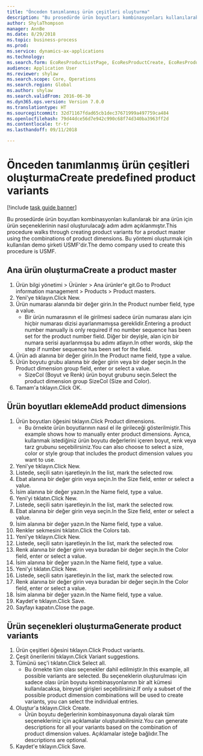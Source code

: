 ```yaml
--- 
title: "Önceden tanımlanmış ürün çeşitleri oluşturma"
description: "Bu prosedürde ürün boyutları kombinasyonları kullanılarak bir ana ürün için ürün seçeneklerinin nasıl oluşturulacağı adım adım açıklanmıştır."
author: ShylaThompson
manager: AnnBe
ms.date: 8/29/2018
ms.topic: business-process
ms.prod: 
ms.service: dynamics-ax-applications
ms.technology: 
ms.search.form: EcoResProductListPage, EcoResProductCreate, EcoResProductDetails, EcoResProductMasterDimension, EcoResProductVariants, EcoResProductVariantSuggestions
audience: Application User
ms.reviewer: shylaw
ms.search.scope: Core, Operations
ms.search.region: Global
ms.author: shylaw
ms.search.validFrom: 2016-06-30
ms.dyn365.ops.version: Version 7.0.0
ms.translationtype: HT
ms.sourcegitcommit: 32d71167fdad65cb1dec37671999a497759ca484
ms.openlocfilehash: 79d44dce56d7e942c990c68f74d340ba3963ff2d
ms.contentlocale: tr-tr
ms.lasthandoff: 09/11/2018

---
```

# <a name="create-predefined-product-variants"></a><span data-ttu-id="fae80-103">Önceden tanımlanmış ürün çeşitleri oluşturma</span><span class="sxs-lookup"><span data-stu-id="fae80-103">Create predefined product variants</span></span>

[!include [task guide banner](../../includes/task-guide-banner.md)]

<span data-ttu-id="fae80-104">Bu prosedürde ürün boyutları kombinasyonları kullanılarak bir ana ürün için ürün seçeneklerinin nasıl oluşturulacağı adım adım açıklanmıştır.</span><span class="sxs-lookup"><span data-stu-id="fae80-104">This procedure walks through creating product variants for a product master using the combinations of product dimensions.</span></span> <span data-ttu-id="fae80-105">Bu yöntemi oluşturmak için kullanılan demo şirketi USMF'dir.</span><span class="sxs-lookup"><span data-stu-id="fae80-105">The demo company used to create this procedure is USMF.</span></span>


## <a name="create-a-product-master"></a><span data-ttu-id="fae80-106">Ana ürün oluşturma</span><span class="sxs-lookup"><span data-stu-id="fae80-106">Create a product master</span></span>
1. <span data-ttu-id="fae80-107">Ürün bilgi yönetimi > Ürünler > Ana ürünler'e git.</span><span class="sxs-lookup"><span data-stu-id="fae80-107">Go to Product information management > Products > Product masters.</span></span>
2. <span data-ttu-id="fae80-108">Yeni'ye tıklayın.</span><span class="sxs-lookup"><span data-stu-id="fae80-108">Click New.</span></span>
3. <span data-ttu-id="fae80-109">Ürün numarası alanında bir değer girin.</span><span class="sxs-lookup"><span data-stu-id="fae80-109">In the Product number field, type a value.</span></span>
    * <span data-ttu-id="fae80-110">Bir ürün numarasının el ile girilmesi sadece ürün numarası alanı için hiçbir numarası dizisi ayarlanmamışsa gereklidir.</span><span class="sxs-lookup"><span data-stu-id="fae80-110">Entering a product number manually is only required if no number sequence has been set for the product number field.</span></span> <span data-ttu-id="fae80-111">Diğer bir deyişle, alan için bir numara serisi ayarlanmışsa bu adımı atlayın.</span><span class="sxs-lookup"><span data-stu-id="fae80-111">In other words, skip the step if number sequence has been set for the field.</span></span>  
4. <span data-ttu-id="fae80-112">Ürün adı alanına bir değer girin.</span><span class="sxs-lookup"><span data-stu-id="fae80-112">In the Product name field, type a value.</span></span>
5. <span data-ttu-id="fae80-113">Ürün boyutu grubu alanına bir değer girin veya bir değer seçin.</span><span class="sxs-lookup"><span data-stu-id="fae80-113">In the Product dimension group field, enter or select a value.</span></span>
    * <span data-ttu-id="fae80-114">SizeCol (Boyut ve Renk) ürün boyut grubunu seçin.</span><span class="sxs-lookup"><span data-stu-id="fae80-114">Select the product dimension group SizeCol (Size and Color).</span></span>  
6. <span data-ttu-id="fae80-115">Tamam'a tıklayın.</span><span class="sxs-lookup"><span data-stu-id="fae80-115">Click OK.</span></span>

## <a name="add-product-dimensions"></a><span data-ttu-id="fae80-116">Ürün boyutları ekleme</span><span class="sxs-lookup"><span data-stu-id="fae80-116">Add product dimensions</span></span>
1. <span data-ttu-id="fae80-117">Ürün boyutları öğesini tıklayın.</span><span class="sxs-lookup"><span data-stu-id="fae80-117">Click Product dimensions.</span></span>
    * <span data-ttu-id="fae80-118">Bu örnekte ürün boyutlarının nasıl el ile girileceği gösterilmiştir.</span><span class="sxs-lookup"><span data-stu-id="fae80-118">This example shows how to manually enter product dimensions.</span></span> <span data-ttu-id="fae80-119">Ayrıca, kullanmak istediğiniz ürün boyutu değerlerini içeren boyut, renk veya tarz grubunu seçebilirsiniz.</span><span class="sxs-lookup"><span data-stu-id="fae80-119">You can also choose to select a size, color or style group that includes the product dimension values you want to use.</span></span>  
2. <span data-ttu-id="fae80-120">Yeni'ye tıklayın.</span><span class="sxs-lookup"><span data-stu-id="fae80-120">Click New.</span></span>
3. <span data-ttu-id="fae80-121">Listede, seçili satırı işaretleyin.</span><span class="sxs-lookup"><span data-stu-id="fae80-121">In the list, mark the selected row.</span></span>
4. <span data-ttu-id="fae80-122">Ebat alanına bir değer girin veya seçin.</span><span class="sxs-lookup"><span data-stu-id="fae80-122">In the Size field, enter or select a value.</span></span>
5. <span data-ttu-id="fae80-123">İsim alanına bir değer yazın.</span><span class="sxs-lookup"><span data-stu-id="fae80-123">In the Name field, type a value.</span></span>
6. <span data-ttu-id="fae80-124">Yeni'yi tıklatın.</span><span class="sxs-lookup"><span data-stu-id="fae80-124">Click New.</span></span>
7. <span data-ttu-id="fae80-125">Listede, seçili satırı işaretleyin.</span><span class="sxs-lookup"><span data-stu-id="fae80-125">In the list, mark the selected row.</span></span>
8. <span data-ttu-id="fae80-126">Ebat alanına bir değer girin veya seçin.</span><span class="sxs-lookup"><span data-stu-id="fae80-126">In the Size field, enter or select a value.</span></span>
9. <span data-ttu-id="fae80-127">İsim alanına bir değer yazın.</span><span class="sxs-lookup"><span data-stu-id="fae80-127">In the Name field, type a value.</span></span>
10. <span data-ttu-id="fae80-128">Renkler sekmesini tıklatın.</span><span class="sxs-lookup"><span data-stu-id="fae80-128">Click the Colors tab.</span></span>
11. <span data-ttu-id="fae80-129">Yeni'ye tıklayın.</span><span class="sxs-lookup"><span data-stu-id="fae80-129">Click New.</span></span>
12. <span data-ttu-id="fae80-130">Listede, seçili satırı işaretleyin.</span><span class="sxs-lookup"><span data-stu-id="fae80-130">In the list, mark the selected row.</span></span>
13. <span data-ttu-id="fae80-131">Renk alanına bir değer girin veya buradan bir değer seçin.</span><span class="sxs-lookup"><span data-stu-id="fae80-131">In the Color field, enter or select a value.</span></span>
14. <span data-ttu-id="fae80-132">İsim alanına bir değer yazın.</span><span class="sxs-lookup"><span data-stu-id="fae80-132">In the Name field, type a value.</span></span>
15. <span data-ttu-id="fae80-133">Yeni'yi tıklatın.</span><span class="sxs-lookup"><span data-stu-id="fae80-133">Click New.</span></span>
16. <span data-ttu-id="fae80-134">Listede, seçili satırı işaretleyin.</span><span class="sxs-lookup"><span data-stu-id="fae80-134">In the list, mark the selected row.</span></span>
17. <span data-ttu-id="fae80-135">Renk alanına bir değer girin veya buradan bir değer seçin.</span><span class="sxs-lookup"><span data-stu-id="fae80-135">In the Color field, enter or select a value.</span></span>
18. <span data-ttu-id="fae80-136">İsim alanına bir değer yazın.</span><span class="sxs-lookup"><span data-stu-id="fae80-136">In the Name field, type a value.</span></span>
19. <span data-ttu-id="fae80-137">Kaydet'e tıklayın.</span><span class="sxs-lookup"><span data-stu-id="fae80-137">Click Save.</span></span>
20. <span data-ttu-id="fae80-138">Sayfayı kapatın.</span><span class="sxs-lookup"><span data-stu-id="fae80-138">Close the page.</span></span>

## <a name="generate-product-variants"></a><span data-ttu-id="fae80-139">Ürün seçenekleri oluşturma</span><span class="sxs-lookup"><span data-stu-id="fae80-139">Generate product variants</span></span>
1. <span data-ttu-id="fae80-140">Ürün çeşitleri öğesini tıklayın.</span><span class="sxs-lookup"><span data-stu-id="fae80-140">Click Product variants.</span></span>
2. <span data-ttu-id="fae80-141">Çeşit önerilerini tıklayın.</span><span class="sxs-lookup"><span data-stu-id="fae80-141">Click Variant suggestions.</span></span>
3. <span data-ttu-id="fae80-142">Tümünü seç'i tıklatın.</span><span class="sxs-lookup"><span data-stu-id="fae80-142">Click Select all.</span></span>
    * <span data-ttu-id="fae80-143">Bu örnekte tüm olası seçenekler dahil edilmiştir.</span><span class="sxs-lookup"><span data-stu-id="fae80-143">In this example, all possible variants are selected.</span></span> <span data-ttu-id="fae80-144">Bu seçeneklerin oluşturulması için sadece olası ürün boyutu kombinasyonlarının bir alt kümesi kullanılacaksa, bireysel girişleri seçebilirsiniz.</span><span class="sxs-lookup"><span data-stu-id="fae80-144">If only a subset of the possible product dimension combinations will be used to create variants, you can select the individual entries.</span></span>  
4. <span data-ttu-id="fae80-145">Oluştur'a tıklayın.</span><span class="sxs-lookup"><span data-stu-id="fae80-145">Click Create.</span></span>
    * <span data-ttu-id="fae80-146">Ürün boyutu değerlerinin kombinasyonuna dayalı olarak tüm seçenekleriniz için açıklamalar oluşturabilirsiniz.</span><span class="sxs-lookup"><span data-stu-id="fae80-146">You can generate descriptions for all your variants based on the combination of product dimension values.</span></span> <span data-ttu-id="fae80-147">Açıklamalar isteğe bağlıdır.</span><span class="sxs-lookup"><span data-stu-id="fae80-147">The descriptions are optional.</span></span>  
5. <span data-ttu-id="fae80-148">Kaydet'e tıklayın.</span><span class="sxs-lookup"><span data-stu-id="fae80-148">Click Save.</span></span>


